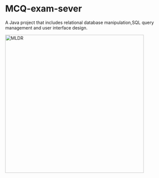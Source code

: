 # MCQ-exam-sever
A Java project that includes relational database manipulation,SQL query management and user interface design.

<img width="443" alt="MLDR" src="https://github.com/HafsaTATA/MCQ-exam-sever/assets/120058921/bfa87594-9250-4e7c-b310-fb0e2cb45591">
